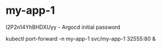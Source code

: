 # my-app-1
I2P2n14YhBHDXUyy  - Argocd initial password

kubectl port-forward -n my-app-1 svc/my-app-1 32555:80 &